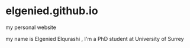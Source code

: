 # elgenied.github.io
my personal website

my name is Elgenied Elqurashi , I'm a PhD student at University of Surrey